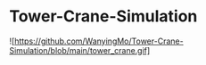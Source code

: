 # Tower-Crane-Simulation
![https://github.com/WanyingMo/Tower-Crane-Simulation/blob/main/tower_crane.gif]
